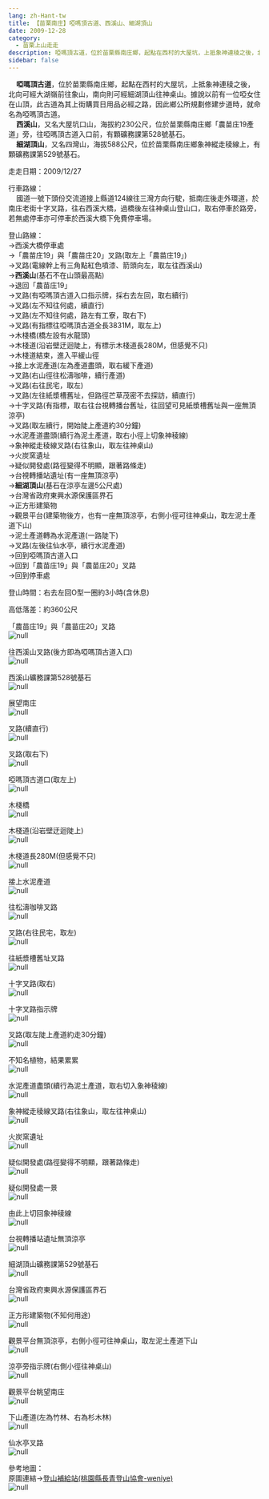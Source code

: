 ```yaml
---
lang: zh-Hant-tw
title: 【苗栗南庄】啞嗎頂古道、西溪山、細湖頂山
date: 2009-12-28
category: 
  - 苗栗上山走走
description: 啞嗎頂古道，位於苗栗縣南庄鄉，起點在西村的大屋坑，上抵象神連稜之後，北向可經大湖嶺前往象山，南向則可經細湖頂山往神桌山。據說以前有一位啞女住在山頂，此古道為其上街購買日用品必經之路，因此鄉公所規劃修建步道時，就命名為啞嗎頂古道。 西溪山，又名大屋坑口山，海拔約230公尺，位於苗栗縣南庄鄉「農苗庄19產道」旁，往啞嗎頂古道入口前，有顆礦務課第528號基石。 細湖頂山，又名四灣山，海拔588公尺，位於苗栗縣南庄鄉象神縱走稜線上，有顆礦務課第529號基石。
sidebar: false
---
```


    **啞嗎頂古道**，位於苗栗縣南庄鄉，起點在西村的大屋坑，上抵象神連稜之後，北向可經大湖嶺前往象山，南向則可經細湖頂山往神桌山。據說以前有一位啞女住在山頂，此古道為其上街購買日用品必經之路，因此鄉公所規劃修建步道時，就命名為啞嗎頂古道。  
    **西溪山**，又名大屋坑口山，海拔約230公尺，位於苗栗縣南庄鄉「農苗庄19產道」旁，往啞嗎頂古道入口前，有顆礦務課第528號基石。  
    **細湖頂山**，又名四灣山，海拔588公尺，位於苗栗縣南庄鄉象神縱走稜線上，有顆礦務課第529號基石。

走走日期：2009/12/27

行車路線：  
    國道一號下頭份交流道接上縣道124線往三灣方向行駛，抵南庄後走外環道，於南庄老街十字叉路，往右西溪大橋，過橋後左往神桌山登山口，取右停車於路旁，若無處停車亦可停車於西溪大橋下免費停車場。

登山路線：  
→西溪大橋停車處  
→「農苗庄19」與「農苗庄20」叉路(取左上「農苗庄19」)  
→叉路(電線幹上有三角點紅色噴漆、箭頭向左，取左往西溪山)  
→**西溪山**(基石不在山頭最高點)  
→退回「農苗庄19」  
→叉路(有啞嗎頂古道入口指示牌，採右去左回，取右續行)  
→叉路(左不知往何處，續直行)  
→叉路(左不知往何處，路左有工寮，取右下)  
→叉路(有指標往啞嗎頂古道全長3831M，取左上)  
→木棧橋(橋左設有水龍頭)  
→木棧道(沿岩壁迂迴陡上，有標示木棧道長280M，但感覺不只)  
→木棧道結束，進入平緩山徑  
→接上水泥產道(左為產道盡頭，取右緩下產道)  
→叉路(右山徑往松濤咖啡，續行產道)  
→叉路(右往民宅，取左)  
→叉路(左往紙漿槽舊址，但路徑芒草茂密不去探訪，續直行)  
→十字叉路(有指標，取右往台視轉播台舊址，往回望可見紙漿槽舊址與一座無頂涼亭)  
→叉路(取左續行，開始陡上產道約30分鐘)  
→水泥產道盡頭(續行為泥土產道，取右小徑上切象神稜線)  
→象神縱走稜線叉路(右往象山，取左往神桌山)  
→火炭窯遺址  
→疑似開發處(路徑變得不明顯，跟著路條走)  
→台視轉播站遺址(有一座無頂涼亭)  
→**細湖頂山**(基石在涼亭左邊5公尺處)  
→台灣省政府東興水源保護區界石  
→正方形建築物  
→觀景平台(建築物後方，也有一座無頂涼亭，右側小徑可往神桌山，取左泥土產道下山)  
→泥土產道轉為水泥產道(一路陡下)  
→叉路(左後往仙水亭，續行水泥產道)  
→回到啞嗎頂古道入口  
→回到「農苗庄19」與「農苗庄20」叉路  
→回到停車處

登山時間：右去左回O型一圈約3小時(含休息)

高低落差：約360公尺

「農苗庄19」與「農苗庄20」叉路  
![null](image/141919124_l.jpg)

往西溪山叉路(後方即為啞嗎頂古道入口)  
![null](image/141919133_l.jpg)

西溪山礦務課第528號基石  
![null](image/141919143_l.jpg)

展望南庄  
![null](image/141919154_l.jpg)

叉路(續直行)  
![null](image/141919248_l.jpg)

叉路(取右下)  
![null](image/141919256_l.jpg)

啞嗎頂古道口(取左上)  
![null](image/141919267_l.jpg)

木棧橋  
![null](image/141919277_l.jpg)

木棧道(沿岩壁迂迴陡上)  
![null](image/141919287_l.jpg)

木棧道長280M(但感覺不只)  
![null](image/141919295_l.jpg)

接上水泥產道  
![null](image/141919306_l.jpg)

往松濤咖啡叉路  
![null](image/141919321_l.jpg)

叉路(右往民宅，取左)  
![null](image/141919334_l.jpg)

往紙漿槽舊址叉路  
![null](image/141919351_l.jpg)

十字叉路(取右)  
![null](image/141919364_l.jpg)

十字叉路指示牌  
![null](image/141919378_l.jpg)

叉路(取左陡上產道約走30分鐘)  
![null](image/141919388_l.jpg)

不知名植物，結果累累  
![null](image/141919393_l.jpg)

水泥產道盡頭(續行為泥土產道，取右切入象神稜線)  
![null](image/141919398_l.jpg)

象神縱走稜線叉路(右往象山，取左往神桌山)  
![null](image/141919401_l.jpg)

火炭窯遺址  
![null](image/141919406_l.jpg)

疑似開發處(路徑變得不明顯，跟著路條走)  
![null](image/141919412_l.jpg)

疑似開發處一景  
![null](image/141919419_l.jpg)

由此上切回象神稜線  
![null](image/141919434_l.jpg)

台視轉播站遺址無頂涼亭  
![null](image/141919442_l.jpg)

細湖頂山礦務課第529號基石  
![null](image/141919448_l.jpg)

台灣省政府東興水源保護區界石  
![null](image/141919519_l.jpg)

正方形建築物(不知何用途)  
![null](image/141919527_l.jpg)

觀景平台無頂涼亭，右側小徑可往神桌山，取左泥土產道下山  
![null](image/141919535_l.jpg)

涼亭旁指示牌(右側小徑往神桌山)  
![null](image/141919539_l.jpg)

觀景平台眺望南庄  
![null](image/141919540_l.jpg)

下山產道(左為竹林、右為杉木林)  
![null](image/141919545_l.jpg)

仙水亭叉路  
![null](image/141919023_l.jpg)

參考地圖：  
原圖連結→[登山補給站(桃園縣長青登山協會-weniye)](http://www.keepon.com.tw/ActiveSite/Article/One.asp?ArticleID=29730)  
![null](image/141919737_l.jpg)